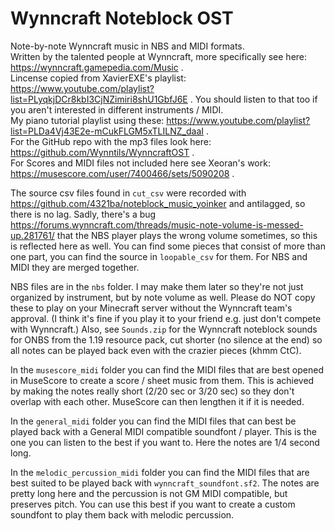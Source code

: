 # Wynncraft Noteblock OST
Note-by-note Wynncraft music in NBS and MIDI formats.  
Written by the talented people at Wynncraft, more specifically see here: https://wynncraft.gamepedia.com/Music .  
Lincense copied from XavierEXE's playlist: https://www.youtube.com/playlist?list=PLyqkjDCr8kbI3CjNZimiri8shU1GbfJ6E . You should listen to that too if you aren't interested in different instruments / MIDI.  
My piano tutorial playlist using these: https://www.youtube.com/playlist?list=PLDa4Vj43E2e-mCukFLGM5xTLILNZ_daaI .  
For the GitHub repo with the mp3 files look here: https://github.com/Wynntils/WynncraftOST .  
For Scores and MIDI files not included here see Xeoran's work: https://musescore.com/user/7400466/sets/5090208 .

The source csv files found in `cut_csv` were recorded with https://github.com/4321ba/noteblock_music_yoinker and antilagged, so there is no lag. Sadly, there's a bug https://forums.wynncraft.com/threads/music-note-volume-is-messed-up.281761/ that the NBS player plays the wrong volume sometimes, so this is reflected here as well. You can find some pieces that consist of more than one part, you can find the source in `loopable_csv` for them. For NBS and MIDI they are merged together.

NBS files are in the `nbs` folder. I may make them later so they're not just organized by instrument, but by note volume as well. Please do NOT copy these to play on your Minecraft server without the Wynncraft team's approval. (I think it's fine if you play it to your friend e.g. just don't compete with Wynncraft.) Also, see `Sounds.zip` for the Wynncraft noteblock sounds for ONBS from the 1.19 resource pack, cut shorter (no silence at the end) so all notes can be played back even with the crazier pieces (khmm CtC).

In the `musescore_midi` folder you can find the MIDI files that are best opened in MuseScore to create a score / sheet music from them. This is achieved by making the notes really short (2/20 sec or 3/20 sec) so they don't overlap with each other. MuseScore can then lengthen it if it is needed.

In the `general_midi` folder you can find the MIDI files that can best be played back with a General MIDI compatible soundfont / player. This is the one you can listen to the best if you want to. Here the notes are 1/4 second long.

In the `melodic_percussion_midi` folder you can find the MIDI files that are best suited to be played back with `wynncraft_soundfont.sf2`. The notes are pretty long here and the percussion is not GM MIDI compatible, but preserves pitch. You can use this best if you want to create a custom soundfont to play them back with melodic percussion.

